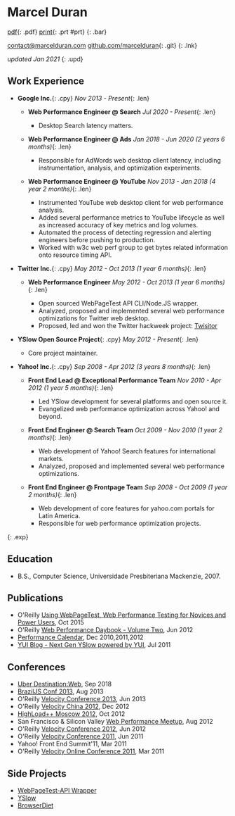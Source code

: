 # Marcel Duran

[pdf](resume.pdf "download PDF resume"){: .pdf}
[print](. "print resume"){: .prt #prt}
{: .bar}

[contact@marcelduran.com](mailto:contact@marcelduran.com "email me") [github.com/marcelduran](https://github.com/marcelduran "my git repositories"){: .git}
{: .lnk}

_updated Jan 2021_
{: .upd}

## Work Experience

*   **Google Inc.**{: .cpy}
    _Nov 2013 - Present_{: .len}

    *   **Web Performance Engineer @ Search**
        _Jul 2020 - Present_{: .len}

        *   Desktop Search latency matters.

    *   **Web Performance Engineer @ Ads**
        _Jan 2018 - Jun 2020 (2 years 6 months)_{: .len}

        *   Responsible for AdWords web desktop client latency, including instrumentation, analysis, and optimization experiments.

    *   **Web Performance Engineer @ YouTube**
        _Nov 2013 - Jan 2018 (4 year 2 months)_{: .len}

        *   Instrumented YouTube web desktop client for web performance analysis.
        *   Added several performance metrics to YouTube lifecycle as well as increased accuracy of key metrics and log volumes.
        *   Automated the process of detecting regression and alerting engineers before pushing to production.
        *   Worked with w3c web perf group to get bytes related information onto resource timing API.

*   **Twitter Inc.**{: .cpy}
    _May 2012 - Oct 2013 (1 year 6 months)_{: .len}

    *   **Web Performance Engineer**
        _May 2012 - Oct 2013 (1 year 6 months)_{: .len}

        *   Open sourced WebPageTest API CLI/Node.JS wrapper.
        *   Analyzed, proposed and implemented several web performance optimizations for Twitter web desktop.
        *   Proposed, led and won the Twitter hackweek project: [Twisitor](http://techcrunch.com/2013/03/22/want-to-see-pictures-of-twitters-office-visitors-meet-twisitor/)

*   **YSlow Open Source Project**{: .cpy}
    _May 2012 - Present_{: .len}

    *   Core project maintainer.


*   **Yahoo! Inc.**{: .cpy}
    _Sep 2008 - Apr 2012 (3 years 8 months)_{: .len}

    *   **Front End Lead @ Exceptional Performance Team**
        _Nov 2010 - Apr 2012 (1 year 5 months)_{: .len}

        *   Led YSlow development for several platforms and open source it.
        *   Evangelized web performance optimization across Yahoo! and beyond.

    *   **Front End Engineer @ Search Team**
        _Oct 2009 - Nov 2010 (1 year 2 months)_{: .len}

        *   Web development of Yahoo! Search features for international markets.
        *   Analyzed, proposed and implemented several web performance optimizations. 

    *   **Front End Engineer @ Frontpage Team**
        _Sep 2008 - Oct 2009 (1 year 2 months)_{: .len}

        *   Web development of core features for yahoo.com portals for Latin America.
        *   Responsible for web performance optimization projects.

{: .exp}

## Education

*   B.S., Computer Science, Universidade Presbiteriana Mackenzie, 2007.

## Publications

*   O'Reilly [Using WebPageTest, Web Performance Testing for Novices and Power Users](http://usingwpt.com), Oct 2015
*   O'Reilly [Web Performance Daybook - Volume Two](http://shop.oreilly.com/product/0636920025955.do), Jun 2012
*   [Performance Calendar](http://calendar.perfplanet.com/), Dec 2010,2011,2012
*   [YUI Blog - Next Gen YSlow powered by YUI](http://www.yuiblog.com/blog/2011/07/18/next-gen-yslow-powered-by-yui/), Jul 2011

## Conferences

*   [Uber Destination:Web](https://www.uber.com/p/destination-web/), Sep 2018
*   [BrazilJS Conf 2013](http://braziljs.com.br/en/), Aug 2013
*   O'Reilly [Velocity Conference 2013](http://velocityconf.com/velocity2013/public/schedule/speaker/79593 "speaker bio page"), Jun 2013
*   O'Reilly [Velocity China 2012](http://velocity.oreilly.com.cn/2012/index.php?func=autobio&id=36 "speaker bio page"), Dec 2012
*   [HighLoad++ Moscow 2012](http://2012.highload.co/ "conference homepage"), Oct 2012
*   San Francisco & Silicon Valley [Web Performance Meetup](http://www.meetup.com/SF-Web-Performance-Group/events/72890422/ "meetup info"), Aug 2012
*   O'Reilly [Velocity Conference 2012](http://velocityconf.com/velocity2012/public/schedule/speaker/79593 "speaker bio page"), Jun 2012
*   O'Reilly [Velocity Conference 2011](http://velocityconf.com/velocity2011/public/schedule/speaker/79593 "speaker bio page"), Jun 2011
*   Yahoo! Front End Summit'11, Mar 2011
*   O'Reilly [Velocity Online Conference 2011](http://en.oreilly.com/velocity-mar2011/public/schedule/speaker/79593 "speaker bio page"), Mar 2011

## Side Projects

*   [WebPageTest-API Wrapper](http://marcelduran.com/webpagetest-api/)
*   [YSlow](http://yslow.org)
*   [BrowserDiet](http://browserdiet.com/)
